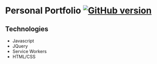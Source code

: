 Personal Portfolio [![GitHub version](https://badge.fury.io/gh/patrickellis%2FPortfolio.svg)](https://badge.fury.io/gh/patrickellis%2FPortfolio)
======
## Technologies
* Javascript
* JQuery
* Service Workers
* HTML/CSS


